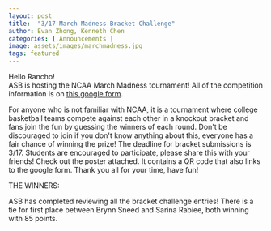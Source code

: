 ```yaml
---
layout: post
title:  "3/17 March Madness Bracket Challenge"
author: Evan Zhong, Kenneth Chen
categories: [ Announcements ]
image: assets/images/marchmadness.jpg
tags: featured
---
```


Hello Rancho!  
ASB is hosting the NCAA March Madness tournament! All of the competition information is on [this google form](http://bit.ly/3vr5RCe).

For anyone who is not familiar with NCAA, it is a tournament where college basketball teams compete against each other in a knockout bracket and fans join the fun by guessing the winners of each round. Don't be discouraged to join if you don't know anything about this, everyone has a fair chance of winning the prize!
The deadline for bracket submissions is 3/17. Students are encouraged to participate, please share this with your friends! Check out the poster attached. It contains a QR code that also links to the google form. Thank you all for your time, have fun!   


THE WINNERS:

ASB has completed reviewing all the bracket challenge entries! There is a tie for first place between Brynn Sneed and Sarina Rabiee, both winning with 85 points.
